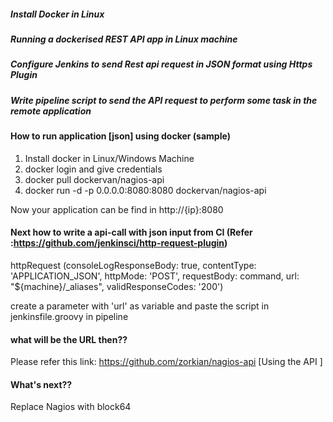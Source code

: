 ##### Install Docker in Linux
##### Running a dockerised REST API app in Linux machine
##### Configure Jenkins to send Rest api request in JSON format using Https Plugin 
##### Write pipeline script to send the API request to perform some task in the remote application

#### How to run application [json] using docker (sample)
1. Install docker in Linux/Windows Machine
2. docker login and give credentials
3. docker pull dockervan/nagios-api
4. docker run -d  -p 0.0.0.0:8080:8080 dockervan/nagios-api

Now your application can be find in http://{ip}:8080
#### Next how to write a api-call with json input from CI (Refer :https://github.com/jenkinsci/http-request-plugin)

httpRequest (consoleLogResponseBody: true,
      contentType: 'APPLICATION_JSON',
      httpMode: 'POST',
      requestBody: command,
      url: "${machine}/_aliases",
      validResponseCodes: '200')

create a parameter with 'url' as variable and paste the script in jenkinsfile.groovy in pipeline

#### what will be the URL then??
Please refer this link: https://github.com/zorkian/nagios-api [Using the API ]

#### What's next??
Replace Nagios with block64 
